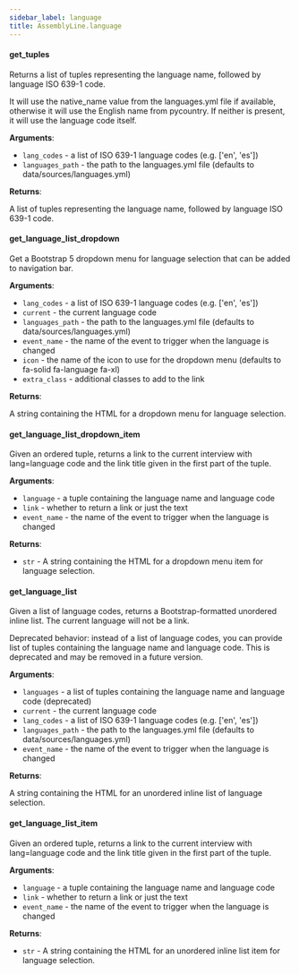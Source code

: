 ```yaml
---
sidebar_label: language
title: AssemblyLine.language
---
```


#### get\_tuples

Returns a list of tuples representing the language name, followed by language ISO 639-1 code.

It will use the native_name value from the languages.yml file if available, otherwise it will use the
English name from pycountry. If neither is present, it will use the language code itself.

**Arguments**:

- `lang_codes` - a list of ISO 639-1 language codes (e.g. [&#x27;en&#x27;, &#x27;es&#x27;])
- `languages_path` - the path to the languages.yml file (defaults to data/sources/languages.yml)
  

**Returns**:

  A list of tuples representing the language name, followed by language ISO 639-1 code.

#### get\_language\_list\_dropdown

Get a Bootstrap 5 dropdown menu for language selection that can be added to navigation bar.

**Arguments**:

- `lang_codes` - a list of ISO 639-1 language codes (e.g. [&#x27;en&#x27;, &#x27;es&#x27;])
- `current` - the current language code
- `languages_path` - the path to the languages.yml file (defaults to data/sources/languages.yml)
- `event_name` - the name of the event to trigger when the language is changed
- `icon` - the name of the icon to use for the dropdown menu (defaults to fa-solid fa-language fa-xl)
- `extra_class` - additional classes to add to the link

**Returns**:

  A string containing the HTML for a dropdown menu for language selection.

#### get\_language\_list\_dropdown\_item

Given an ordered tuple, returns a link to the current interview with lang=language code and the link title
given in the first part of the tuple.

**Arguments**:

- `language` - a tuple containing the language name and language code
- `link` - whether to return a link or just the text
- `event_name` - the name of the event to trigger when the language is changed
  

**Returns**:

- `str` - A string containing the HTML for a dropdown menu item for language selection.

#### get\_language\_list

Given a list of language codes, returns
a Bootstrap-formatted unordered inline list. The current language will not be a link.

Deprecated behavior: instead of a list of language codes, you can provide list of
tuples containing the language name and language code. This is deprecated and may be removed in a future version.

**Arguments**:

- `languages` - a list of tuples containing the language name and language code (deprecated)
- `current` - the current language code
- `lang_codes` - a list of ISO 639-1 language codes (e.g. [&#x27;en&#x27;, &#x27;es&#x27;])
- `languages_path` - the path to the languages.yml file (defaults to data/sources/languages.yml)
- `event_name` - the name of the event to trigger when the language is changed
  

**Returns**:

  A string containing the HTML for an unordered inline list of language selection.

#### get\_language\_list\_item

Given an ordered tuple, returns a link to the current interview with lang=language code and the link title
given in the first part of the tuple.

**Arguments**:

- `language` - a tuple containing the language name and language code
- `link` - whether to return a link or just the text
- `event_name` - the name of the event to trigger when the language is changed
  

**Returns**:

- `str` - A string containing the HTML for an unordered inline list item for language selection.

